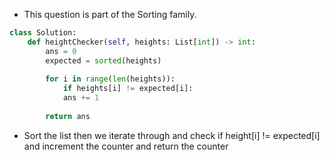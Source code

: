 - This question is part of the Sorting family. 

```python
class Solution:
	def heightChecker(self, heights: List[int]) -> int:
		ans = 0
		expected = sorted(heights)
		
		for i in range(len(heights)):
			if heights[i] != expected[i]:
			ans += 1
			
		return ans
```

- Sort the list then we iterate through and check if height[i] != expected[i] and increment the counter and return the counter